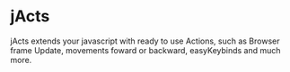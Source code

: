 # jActs
jActs extends your javascript with ready to use Actions, such as Browser frame Update, movements foward or backward, easyKeybinds and much more.
